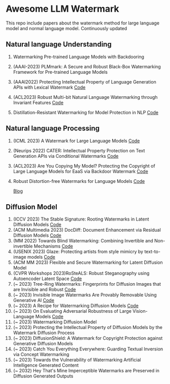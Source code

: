 # Awesome LLM Watermark
This repo include papers about the watermark method for large language model and normal language model.
Continuously updated

## Natural language Understanding
1. Watermarking Pre-trained Language Models with Backdooring 

2. (AAAI-2023) PLMmark: A Secure and Robust Black-Box Watermarking Framework for Pre-trained Language Models
3. (AAAI2022) Protecting Intellectual Property of Language Generation APIs with Lexical Watermark
   [Code](https://github.com/xlhex/NLG_api_watermark)
5. (ACL2023) Robust Multi-bit Natural Language Watermarking through Invariant Features
   [Code](https://github.com/bangawayoo/nlp-watermarking)

6. Distillation-Resistant Watermarking for Model Protection in NLP          [Code](https://github.com/XuandongZhao/DRW)

## Natural language Processing
1. (ICML 2023) A Watermark for Large Language Models 
   [Code](https://github.com/jwkirchenbauer/lm-watermarking)

2. (Neurips 2022) CATER: Intellectual Property Protection on Text Generation APIs via Conditional Watermarks
   [Code](https://github.com/xlhex/cater_neurips)
3. (ACL2023) Are You Copying My Model? Protecting the Copyright of Large Language Models for EaaS via Backdoor Watermark 
   [Code](https://github.com/yjw1029/EmbMarker)

4. Robust Distortion-free Watermarks for Language Models 
   [Code](https://github.com/jthickstun/watermark)

   [Blog](https://crfm.stanford.edu/2023/07/30/watermarking.html)
   
## Diffusion Model
1. (ICCV 2023) The Stable Signature: Rooting Watermarks in Latent Diffusion Models [Code](https://github.com/facebookresearch/stable_signature.git)
2. (ACM Multimedia 2023) DocDiff: Document Enhancement via Residual Diffusion Models [Code](https://github.com/Royalvice/DocDiff)
3. (MM 2022) Towards Blind Watermarking: Combining Invertible and Non-invertible Mechanisms [Code](https://github.com/rmpku/CIN)
4. (USENIX 2023) Glaze: Protecting artists from style mimicry by text-to-image models [Code](https://github.com/EspacioLatente/Glaze.git)
5. (ACM MM 2023) Flexible and Secure Watermarking for Latent Diffusion Model
6. (CVPR Workshops 2023)RoSteALS: Robust Steganography using Autoencoder Latent Space [Code](https://github.com/coriverchen/Robust_Steganography.git)
7. (~ 2023) Tree-Ring Watermarks: Fingerprints for Diffusion Images that are Invisible and Robust [Code](https://github.com/YuxinWenRick/tree-ring-watermark.git)
8. (~ 2023) Invisible Image Watermarks Are Provably Removable Using Generative AI [Code](https://github.com/XuandongZhao/WatermarkAttacker.git)
9. (~ 2023) A Recipe for Watermarking Diffusion Models [Code](https://github.com/yunqing-me/WatermarkDM.git)
10. (~ 2023) On Evaluating Adversarial Robustness of Large Vision-Language Models [Code](https://github.com/yunqing-me/AttackVLM.git)
12. (~ 2023) Watermarking Diffusion Model
13. (~ 2023) Protecting the Intellectual Property of Diffusion Models by the Watermark Diffusion Process
14. (~ 2023) DiffusionShield: A Watermark for Copyright Protection against Generative Diffusion Models
15. (~ 2023) Catch You Everything Everywhere: Guarding Textual Inversion via Concept Watermarking
16. (~ 2023) Towards the Vulnerability of Watermarking Artificial Intelligence Generated Content
17. (~ 2032) Hey That's Mine Imperceptible Watermarks are Preserved in Diffusion Generated Outputs



